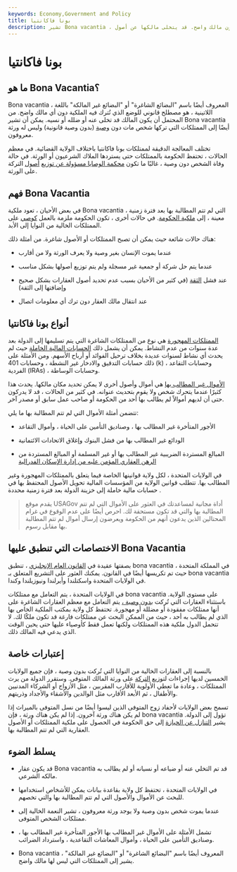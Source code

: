 ```yaml
---
keywords: Economy,Government and Policy
title: بونا فاكانتيا
description: تشير Bona vacantia ، المعروفة أيضًا باسم البضائع الشاغرة ، إلى الممتلكات بدون مالك واضح. قد يتخلى مالكها عن أصول Bona vacantia أو يطالب بها.
---
```


# بونا فاكانتيا
## ما هو Bona Vacantia؟

Bona vacantia ، المعروف أيضًا باسم "البضائع الشاغرة" أو "البضائع غير المالكة" باللغة اللاتينية ، هو مصطلح قانوني للوضع الذي تُترك فيه الملكية دون أي مالك واضح. من المحتمل أن يكون المالك قد تخلى عنه أو ضلله أو نسيه. يمكن أن تشير Bona vacantia أيضًا إلى الممتلكات التي تركها شخص مات دون [وصية](/intestate) (بدون وصية قانونية) وليس له ورثة معروفون.

تختلف المعالجة الدقيقة لممتلكات بونا فاكانتيا باختلاف الولاية القضائية. في معظم الحالات ، تحتفظ الحكومة بالممتلكات حتى يستردها الملاك الشرعيون أو الورثة. في حالة وفاة الشخص دون وصية ، غالبًا ما تكون [محكمة الوصايا مسؤولة عن توزيع](/probate-court) [أصول](/asset) التركة على الورثة.

## فهم Bona Vacantia

في بعض الأحيان ، تعود ملكية Bona vacantia ، التي لم تتم المطالبة بها بعد فترة زمنية معينة ، إلى [ملكية الحكومة](/government-owned-property). في حالات أخرى ، تكون الحكومة ملزمة بالعمل [كوصي](/custodian) على الممتلكات الخالية من النوايا إلى الأبد.

هناك حالات شائعة حيث يمكن أن تصبح الممتلكات أو الأصول شاغرة. من أمثلة ذلك:

- عندما يموت الإنسان بغير وصية ولا يعرف الورثة ولا من أقارب

- عندما يتم حل شركة أو جمعية غير مسجلة ولم يتم توزيع أصولها بشكل مناسب

- عند فشل [الثقة](/trust) (في كثير من الأحيان بسبب عدم تحديد أصول العقارات بشكل صحيح وإضافتها إلى الثقة)

- عند انتقال مالك العقار دون ترك أي معلومات اتصال

## أنواع بونا فاكانتيا

[الممتلكات المهجورة](/abandoned-property) هي نوع من الممتلكات الشاغرة التي يتم تسليمها إلى الدولة بعد عدة سنوات من عدم النشاط. يمكن أن يشمل ذلك [الحسابات المالية الخاملة](/dormant-account) حيث لم يحدث أي نشاط لسنوات عديدة بخلاف ترحيل الفوائد أو أرباح الأسهم. ومن الأمثلة على ذلك حسابات التدقيق والادخار غير النشطة ، وحسابات 401 (k) ، وحسابات التقاعد الفردية (IRAs) ، وحسابات الوساطة.

[الأموال غير المطالب بها](/unclaimed-funds) هي أموال وأصول أخرى لا يمكن تحديد مكان مالكها. يحدث هذا كثيرًا عندما يتحرك شخص ولا يقوم بتحديث عنوانه. في كثير من الحالات ، قد لا يدركون حتى أن لديهم أموالاً لم يطالب بها أحد من الحكومة أو صاحب عمل سابق أو مصدر آخر.

تتضمن أمثلة الأموال التي لم تتم المطالبة بها ما يلي:

- الأجور المتأخرة غير المطالب بها ، وصناديق التأمين على الحياة ، وأموال التقاعد

- الودائع غير المطالب بها من فشل البنوك وإغلاق الاتحادات الائتمانية

- المبالغ المستردة الضريبية غير المطالب بها أو غير المسلمة أو المبالغ المستردة من [الرهن العقاري المؤمن عليه من إدارة الإسكان الفدرالية](/fhaloan)

في الولايات المتحدة ، لكل ولاية قوانينها الخاصة فيما يتعلق بالممتلكات المهجورة وغير المطالب بها. تتطلب قوانين الولاية من المؤسسات المالية تحويل الأصول المحتفظ بها في حسابات مالية خاملة إلى خزينة الدولة بعد فترة زمنية محددة .

> يقدم موقع USAGov أداة مجانية لمساعدتك في العثور على الأموال التي لم تتم المطالبة بها والتي قد تكون مستحقة لك. احرص أيضًا على عدم الوقوع في غرام المحتالين الذين يدعون أنهم من الحكومة ويعرضون إرسال أموال لم تتم المطالبة بها مقابل رسوم.

>

## الاختصاصات التي تنطبق عليها Bona Vacantia

بصفتها عقيدة في [القانون العام الإنجليزي](/common-law) ، تنطبق bona vacantia في المملكة المتحدة ، حيث تم تكريسها أيضًا في القانون. يمكنك العثور على التشريع المتعلق بـ bona vacantia في الولايات المتحدة واسكتلندا وأيرلندا ونيوزيلندا وكندا.

في الولايات المتحدة ، يتم التعامل مع ممتلكات bona vacantia على مستوى الولاية. باستثناء العقارات التي تُركت [بدون وصية ،](/intestacy) يتم التعامل مع معظم العقارات الشاغرة على أنها ممتلكات مفقودة أو مضللة أو مهجورة. تحتفظ كل ولاية بمكتب الملكية الخاص بها الذي لم يطالب به أحد ، حيث من الممكن البحث عن ممتلكات فارغة قد تكون ملكًا لك. لا تتحمل الدول ملكية هذه الممتلكات ولكنها تعمل فقط كأوصياء عليها حتى يحين الوقت الذي يدعي فيه المالك ذلك.

## إعتبارات خاصة

بالنسبة إلى العقارات الخالية من النوايا التي تُركت بدون وصية ، فإن جميع الولايات الخمسين لديها إجراءات لتوزيع [التركة](/estate) على ورثة المالك المتوفى. وستقرر الدولة من يرث الممتلكات ، وعادة ما تعطي الأولوية للأقارب المقربين ، مثل الأزواج أو الشركاء المدنيين والأطفال ، ثم الأبعد الأقارب مثل الوالدين والأشقاء والأجداد وذريتهم.

تسمح بعض الولايات لأحفاد زوج المتوفى الذين ليسوا أيضًا من نسل المتوفى بالميراث إذا لم يكن هناك ورثة آخرون. إذا لم يكن هناك ورثة ، فإن bona vacantia تؤول إلى الدولة. يشير [التنازل عن الحيازة](/escheat) إلى حق الحكومة في الحصول على ملكية الممتلكات أو الأصول العقارية التي لم تتم المطالبة بها.

## يسلط الضوء

- قد يكون عقار Bona vacantia قد تم التخلي عنه أو ضياعه أو نسيانه أو لم يطالب به مالكه الشرعي.

- في الولايات المتحدة ، تحتفظ كل ولاية بقاعدة بيانات يمكن للأشخاص استخدامها للبحث عن الأموال والأصول التي لم تتم المطالبة بها والتي تخصهم.

- عندما يموت شخص بدون وصية ولا يوجد ورثة معروفون ، تشير النعمة الخالية إلى ممتلكات الشخص المتوفى.

- تشمل الأمثلة على الأموال غير المطالب بها الأجور المتأخرة غير المطالب بها ، وصناديق التأمين على الحياة ، وأموال المعاشات التقاعدية ، واسترداد الضرائب.

- Bona vacantia ، المعروف أيضًا باسم "البضائع الشاغرة" أو "البضائع غير المالكة" يشير إلى الممتلكات التي ليس لها مالك واضح.

